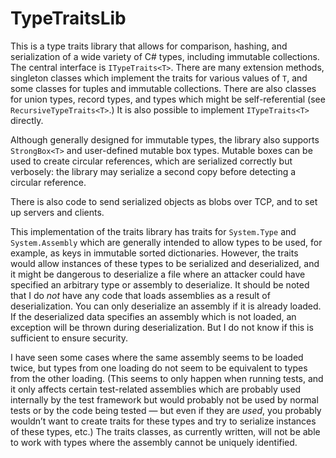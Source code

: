 <!-- -*- coding: utf-8; fill-column: 118 -*- -->

# TypeTraitsLib

This is a type traits library that allows for comparison, hashing, and serialization of a wide variety of C# types,
including immutable collections.  The central interface is `ITypeTraits<T>`. There are many extension methods,
singleton classes which implement the traits for various values of `T`, and some classes for tuples and immutable
collections. There are also classes for union types, record types, and types which might be self-referential (see
`RecursiveTypeTraits<T>`.) It is also possible to implement `ITypeTraits<T>` directly.

Although generally designed for immutable types, the library also supports `StrongBox<T>` and user-defined mutable box
types.  Mutable boxes can be used to create circular references, which are serialized correctly but verbosely: the
library may serialize a second copy before detecting a circular reference.

There is also code to send serialized objects as blobs over TCP, and to set up servers and clients.

This implementation of the traits library has traits for `System.Type` and `System.Assembly` which are generally
intended to allow types to be used, for example, as keys in immutable sorted dictionaries.  However, the traits would
allow instances of these types to be serialized and deserialized, and it might be dangerous to deserialize a file
where an attacker could have specified an arbitrary type or assembly to deserialize. It should be noted that I do
*not* have any code that loads assemblies as a result of deserialization. You can only deserialize an assembly if it
is already loaded. If the deserialized data specifies an assembly which is not loaded, an exception will be thrown
during deserialization. But I do not know if this is sufficient to ensure security.

I have seen some cases where the same assembly seems to be loaded twice, but types from one loading do not seem to be
equivalent to types from the other loading. (This seems to only happen when running tests, and it only affects certain
test-related assemblies which are probably used internally by the test framework but would probably not be used by
normal tests or by the code being tested &mdash; but even if they are *used*, you probably wouldn&rsquo;t want to
create traits for these types and try to serialize instances of these types, etc.) The traits classes, as currently
written, will not be able to work with types where the assembly cannot be uniquely identified.
